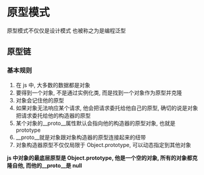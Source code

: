 # 原型模式

原型模式不仅仅是设计模式 也被称之为是编程泛型

## 原型链

### 基本规则

1. 在 js 中, 大多数的数据都是对象
2. 要得到一个对象, 不是通过实例化类, 而是找到一个对象作为原型并克隆
3. 对象会记住他的原型
4. 如果对象无法响应某个请求, 他会把请求委托给他自己的原型, 确切的说是对象把请求委托给他的构造器的原型
5. 某个对象的\_\_proto\_\_属性默认会指向他的构造器的原型对象, 也就是 prototype
6. \_\_proto\_\_就是对象跟对象构造器的原型连接起来的纽带
7. 对象构造器原型不仅仅局限于 Object.prototype, 可以动态指定到其他对象

**js 中对象的最底层原型是 Object.prototype, 他是一个空的对象, 所有的对象都克隆自他, 而他的\_\_proto\_\_是 null**
